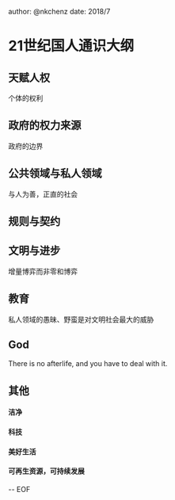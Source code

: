 author: @nkchenz date: 2018/7
 

# 21世纪国人通识大纲


## 天赋人权

个体的权利

## 政府的权力来源

政府的边界

## 公共领域与私人领域

与人为善，正直的社会

## 规则与契约


## 文明与进步

增量博弈而非零和博弈


## 教育

私人领域的愚昧、野蛮是对文明社会最大的威胁


## God

There is no afterlife, and you have to deal with it.

## 其他

#### 洁净

#### 科技

#### 美好生活

#### 可再生资源，可持续发展


-- EOF

